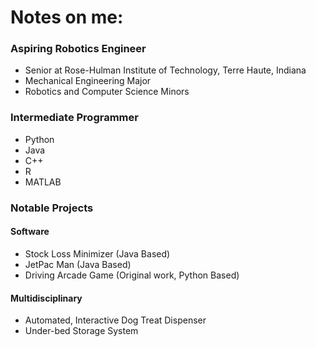 # Notes on me:
### Aspiring Robotics Engineer
- Senior at Rose-Hulman Institute of Technology, Terre Haute, Indiana
- Mechanical Engineering Major
- Robotics and Computer Science Minors
### Intermediate Programmer
- Python
- Java
- C++
- R
- MATLAB
### Notable Projects
#### Software
- Stock Loss Minimizer (Java Based)
- JetPac Man (Java Based)
- Driving Arcade Game (Original work, Python Based)
#### Multidisciplinary
- Automated, Interactive Dog Treat Dispenser
- Under-bed Storage System

